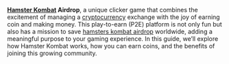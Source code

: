 **[Hamster Kombat](https://airdrop.gold/hamster-kombat-airdrop/)  Airdrop**, a unique clicker game that combines the excitement of managing a  [cryptocurrency](https://airdrop.gold/)  exchange with the joy of earning  coin  and making money. This play-to-earn (P2E) platform is not only fun but also has a mission to save  [hamsters kombat airdrop](https://airdrop.gold/hamster-kombat-airdrop/)  worldwide, adding a meaningful purpose to your gaming experience. In this guide, we’ll explore how Hamster Kombat works, how you can earn coins, and the benefits of joining this growing community.
